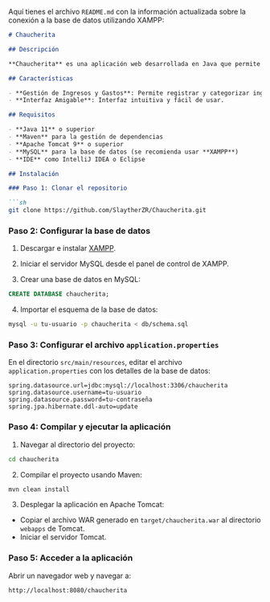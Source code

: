 Aquí tienes el archivo `README.md` con la información actualizada sobre la conexión a la base de datos utilizando XAMPP:

```markdown
# Chaucherita

## Descripción

**Chaucherita** es una aplicación web desarrollada en Java que permite a los usuarios gestionar sus finanzas personales de manera eficiente. Los usuarios pueden realizar un seguimiento de sus ingresos, gastos, presupuestos y generar informes financieros detallados.

## Características

- **Gestión de Ingresos y Gastos**: Permite registrar y categorizar ingresos y gastos.
- **Interfaz Amigable**: Interfaz intuitiva y fácil de usar.

## Requisitos

- **Java 11** o superior
- **Maven** para la gestión de dependencias
- **Apache Tomcat 9** o superior
- **MySQL** para la base de datos (se recomienda usar **XAMPP**)
- **IDE** como IntelliJ IDEA o Eclipse

## Instalación

### Paso 1: Clonar el repositorio

```sh
git clone https://github.com/SlaytherZR/Chaucherita.git
```

### Paso 2: Configurar la base de datos

1. Descargar e instalar [XAMPP](https://www.apachefriends.org/index.html).

2. Iniciar el servidor MySQL desde el panel de control de XAMPP.

3. Crear una base de datos en MySQL:

```sql
CREATE DATABASE chaucherita;
```

4. Importar el esquema de la base de datos:

```sh
mysql -u tu-usuario -p chaucherita < db/schema.sql
```

### Paso 3: Configurar el archivo `application.properties`

En el directorio `src/main/resources`, editar el archivo `application.properties` con los detalles de la base de datos:

```properties
spring.datasource.url=jdbc:mysql://localhost:3306/chaucherita
spring.datasource.username=tu-usuario
spring.datasource.password=tu-contraseña
spring.jpa.hibernate.ddl-auto=update
```

### Paso 4: Compilar y ejecutar la aplicación

1. Navegar al directorio del proyecto:

```sh
cd chaucherita
```

2. Compilar el proyecto usando Maven:

```sh
mvn clean install
```

3. Desplegar la aplicación en Apache Tomcat:

- Copiar el archivo WAR generado en `target/chaucherita.war` al directorio `webapps` de Tomcat.
- Iniciar el servidor Tomcat.

### Paso 5: Acceder a la aplicación

Abrir un navegador web y navegar a:

```
http://localhost:8080/chaucherita
```
